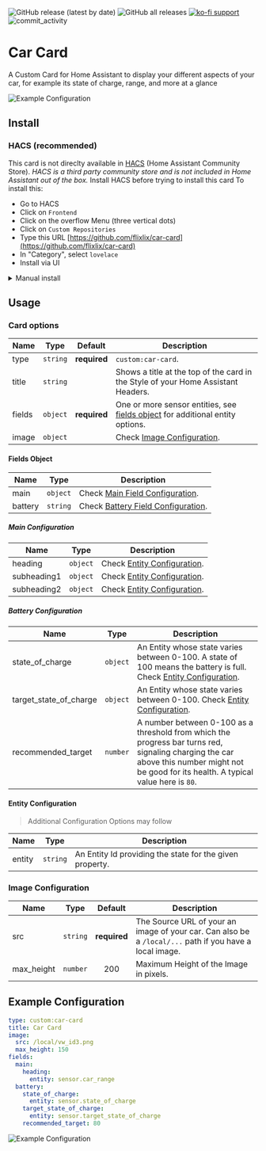 ![GitHub release (latest by date)](https://img.shields.io/github/v/release/flixlix/car-card?style=flat-square)
![GitHub all releases](https://img.shields.io/github/downloads/flixlix/car-card/total?style=flat-square)
[![ko-fi support](https://img.shields.io/badge/support-me-ff5e5b?style=flat-square&logo=ko-fi)](https://ko-fi.com/flixlix)
![commit_activity](https://img.shields.io/github/commit-activity/y/flixlix/car-card?color=brightgreen&label=Commits&style=flat-square)

# Car Card

A Custom Card for Home Assistant to display your different aspects of your car, for example its state of charge, range, and more at a glance

![Example Configuration](https://user-images.githubusercontent.com/61006057/234698226-0b408ec3-d7e9-4d19-820c-7f47d222702d.png)

## Install

### HACS (recommended)

This card is not direclty available in  [HACS](https://hacs.xyz/)  (Home Assistant Community Store).  _HACS is a third party community store and is not included in Home Assistant out of the box._ Install HACS before trying to install this card To install this:

-   Go to HACS
-   Click on  `Frontend`
-   Click on the overflow Menu (three vertical dots)
-   Click on  `Custom Repositories`
-   Type this URL  [https://github.com/flixlix/car-card](https://github.com/flixlix/car-card)
-   In "Category", select  `lovelace`
-   Install via UI


<details>
<summary>Manual install</summary>

1. Download and copy `car-card.js` from the [latest release](https://github.com/flixlix/car-card/releases/latest) into your `config/www` directory.

2. Add the resource reference as decribed below.

#### Add resource reference

If you configure Dashboards via YAML, add a reference to `car-card.js` inside your `configuration.yaml`:

```yaml
resources:
  - url: /local/car-card.js
    type: module
```

Else, if you prefer the graphical editor, use the menu to add the resource:

1. Make sure, advanced mode is enabled in your user profile (click on your user name to get there)
2. Navigate to Settings -> Dashboards
3. Click three dot icon
4. Select Resources
5. Hit (+ ADD RESOURCE) icon
6. Enter URL `/local/car-card.js` and select type "JavaScript Module". 
   (Use `/hacsfiles/car-card/car-card.js` and select "JavaScript Module" for HACS install if HACS didn't do it already)

</details>

## Usage

### Card options

| Name                | Type      |   Default    | Description                                                                                                                                                                  |
|---------------------| --------- |:------------:|------------------------------------------------------------------------------------------------------------------------------------------------------------------------------|
| type                | `string`  | **required** | `custom:car-card`.                                                                                                                                               |
| title               | `string`  |              | Shows a title at the top of the card in the Style of your Home Assistant Headers. |
| fields            | `object`  | **required** | One or more sensor entities, see [fields object](#fields-object) for additional entity options. |
| image | `object` | | Check [Image Configuration](#image-configuration). |

#### Fields Object

| Name                | Type      | Description                                                                                                                                                                  |
|---------------------| --------- | ------------------------------------------------------------------------------------------------------------------------------------------------------------------------------ |
| main | `object`  | Check [Main Field Configuration](#main-field-configuration). | 
| battery | `string`  | Check [Battery Field Configuration](#battery-field-configuration). |

##### Main Configuration

| Name                | Type      | Description                                                                                                                                                                  |
|---------------------| --------- | ------------------------------------------------------------------------------------------------------------------------------------------------------------------------------ |
| heading | `object`  | Check [Entity Configuration](#entity-configuration). | 
| subheading1 | `object`  | Check [Entity Configuration](#entity-configuration). |
| subheading2 | `object`  | Check [Entity Configuration](#entity-configuration). |

##### Battery Configuration

| Name                | Type      | Description                                                                                                                                                                  |
|---------------------| --------- | ------------------------------------------------------------------------------------------------------------------------------------------------------------------------------ |
| state_of_charge | `object`  | An Entity whose state varies between 0-100. A state of 100 means the battery is full. Check [Entity Configuration](#entity-configuration). | 
| target_state_of_charge | `object`  | An Entity whose state varies between 0-100. Check [Entity Configuration](#entity-configuration). |
| recommended_target | `number`  | A number between 0-100 as a threshold from which the progress bar turns red, signaling charging the car above this number might not be good for its health. A typical value here is `80`. |

#### Entity Configuration

> Additional Configuration Options may follow

| Name                | Type      | Description                                                                                                                                                                  |
|---------------------| --------- | ------------------------------------------------------------------------------------------------------------------------------------------------------------------------------ |
| entity | `string`  | An Entity Id providing the state for the given property. |

### Image Configuration

| Name                | Type      |   Default    | Description                                                                                                                                                                  |
|---------------------| --------- |:------------:|------------------------------------------------------------------------------------------------------------------------------------------------------------------------------|
| src                | `string`  | **required** | The Source URL of your an image of your car. Can also be a `/local/...` path if you have a local image.                                                                                                                                               |
| max_height               | `number`  | 200 | Maximum Height of the Image in pixels. |

## Example Configuration

```yaml
type: custom:car-card
title: Car Card
image:
  src: /local/vw_id3.png
  max_height: 150
fields:
  main:
    heading:
      entity: sensor.car_range
  battery:
    state_of_charge:
      entity: sensor.state_of_charge
    target_state_of_charge:
      entity: sensor.target_state_of_charge
    recommended_target: 80
```


![Example Configuration](https://user-images.githubusercontent.com/61006057/234698226-0b408ec3-d7e9-4d19-820c-7f47d222702d.png)
